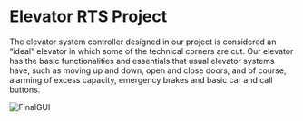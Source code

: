 # Elevator RTS Project
The elevator system controller designed in our project is considered an “ideal” elevator in which some of the technical corners are cut.
Our elevator has the basic functionalities and essentials that usual elevator systems have, such as moving up and down, open and close doors, and of course,
alarming of excess capacity, emergency brakes and basic car and call buttons.

![FinalGUI](https://user-images.githubusercontent.com/41570565/85933216-e1da9e80-b8d4-11ea-986d-64ae0d1e6ab6.jpg)

